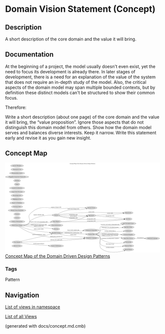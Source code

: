 # Domain Vision Statement (Concept)
## Description
A short description of the core domain and the value it will bring.

## Documentation
At the beginning of a project, the model usually doesn't even exist, yet the
need to focus its development is already there. In later stages of development,
there is a need for an explanation of the value of the system that does not
require an in-depth study of the model. Also, the critical aspects of the
domain model may span multiple bounded contexts, but by definition these
distinct models can't be structured to show their common focus.

Therefore:

Write a short description (about one page) of the core domain and the value it
will bring, the “value proposition”. Ignore those aspects that do not
distinguish this domain model from others. Show how the domain model serves and
balances diverse interests. Keep it narrow. Write this statement early and
revise it as you gain new insight.

## Concept Map
![Concept Map of the Domain Driven Design Patterns](../ddd/concept-view.png)
[Concept Map of the Domain Driven Design Patterns](../ddd/concept-view.md)

### Tags
Pattern


## Navigation
[List of views in namespace](./views-in-namespace.md)

[List of all Views](../views.md)

(generated with docs/concept.md.cmb)
